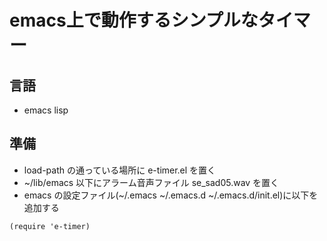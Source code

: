 # emacs上で動作するシンプルなタイマー
## 言語
- emacs lisp
## 準備
- load-path の通っている場所に e-timer.el を置く
- ~/lib/emacs 以下にアラーム音声ファイル se_sad05.wav を置く
- emacs の設定ファイル(~/.emacs ~/.emacs.d ~/.emacs.d/init.el)に以下を追加する
```
(require 'e-timer)
```